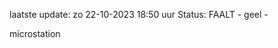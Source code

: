laatste update: 
zo 22-10-2023 18:50   uur 
Status: FAALT - geel - 
<div class="service Y">microstation</div>